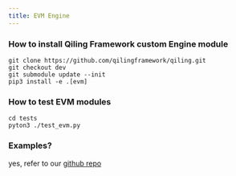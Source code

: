 ```yaml
---
title: EVM Engine
---
```


### How to install Qiling Framework custom Engine module
```
git clone https://github.com/qilingframework/qiling.git
git checkout dev
git submodule update --init
pip3 install -e .[evm]
```

### How to test EVM modules
```
cd tests
pyton3 ./test_evm.py
```

### Examples?
yes, refer to our [github repo](https://github.com/qilingframework/qiling/tree/dev/examples/evm)
